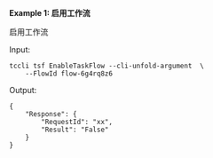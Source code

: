 **Example 1: 启用工作流**

启用工作流

Input: 

```
tccli tsf EnableTaskFlow --cli-unfold-argument  \
    --FlowId flow-6g4rq8z6
```

Output: 
```
{
    "Response": {
        "RequestId": "xx",
        "Result": "False"
    }
}
```

